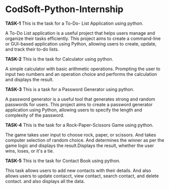 # CodSoft-Python-Internship
**TASK-1**
This is the task for a To-Do- List Application using python.

  A To-Do List application is a useful project that helps users manage
and organize their tasks efficiently. This project aims to create a
command-line or GUI-based application using Python, allowing
users to create, update, and track their to-do lists.

**TASK-2**
This is the task for Calculator using python.

   A simple calculator with basic arithmetic operations.
Prompting the user to input two numbers and an operation choice
and performs the calculation and displays the result.

**TASK-3**
This is a task for a Password Generator using python.

   A password generator is a useful tool that generates strong and
random passwords for users. This project aims to create a
password generator application using Python, allowing users to
specify the length and complexity of the password.

**TASK-4**
This is the task for a Rock-Paper-Scissors Game using python.

  The game takes user input  to choose rock, paper, or scissors. And takes computer selection of random choice. And determines the winner as per the game logic and displays the result.Displays the result, whether the user wins, loses, or it's a tie.

**TASK-5**
This is the task for Contact Book using python.

   This task allows users to add new contacts with their details. And also allows users to update contacct, view contact, search contact, and delete contact. and also displays all the data.
   


  
